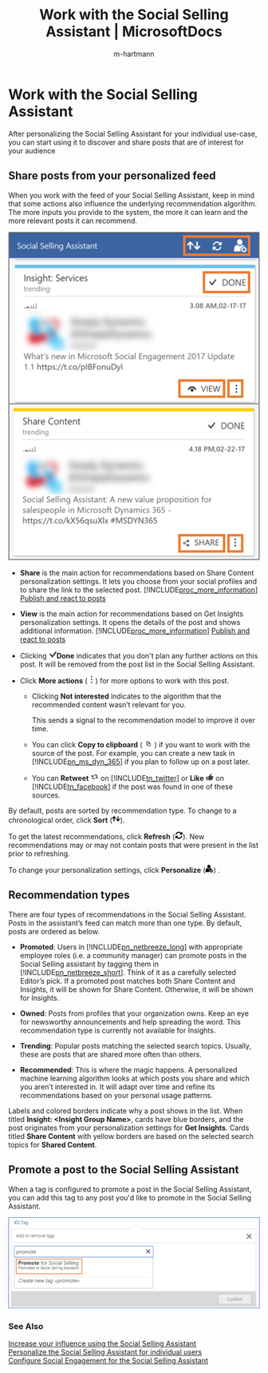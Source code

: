 ﻿---
title: "Work with the Social Selling Assistant | MicrosoftDocs"
 
description:

ms.custom: ""

ms.date: "2017-05-19"
ms.reviewer: ""
ms.service: "mse"
ms.suite: ""
ms.tgt_pltfrm: ""
ms.topic: "article"
applies_to: 
  - "Social Engagement"
ms.assetid: 689020c7-0790-47a1-996c-040d052a81de
caps.latest.revision: 10
author: "m-hartmann"
ms.author: "mhart"
manager: "sakudes"
---
# Work with the Social Selling Assistant
After personalizing the Social Selling Assistant for your individual use-case, you can start using it to discover and share posts that are of interest for your audience  
  
## Share posts from your personalized feed  
 When you work with the feed of your Social Selling Assistant, keep in mind that some actions also influence the underlying recommendation algorithm. The more inputs you provide to the system, the more it can learn and the more relevant posts it can recommend.  
  
 ![Screenshot of the Social Selling Assistant with highlighted controls of Done, View, Share, and More Actions.](../social-engagement/media/available-actions-social-selling-assistant.png "Screenshot of the Social Selling Assistant with highlighted controls of Done, View, Share, and More Actions.")  
  
- **Share** is the main action for recommendations based on Share Content personalization settings. It lets you choose from your social profiles and to share the link to the selected post. [!INCLUDE[proc_more_information](../includes/proc-more-information.md)] [Publish and react to posts](../social-engagement/publish-react-posts.md)  
  
- **View** is the main action for recommendations based on Get Insights personalization settings. It opens the details of the post and shows additional information. [!INCLUDE[proc_more_information](../includes/proc-more-information.md)] [Publish and react to posts](../social-engagement/publish-react-posts.md)  
  
-   Clicking ![Apply button](../social-engagement/media/check-icon.png "Apply button")**Done** indicates that you don't plan any further actions on this post. It will be removed from the post list in the Social Selling Assistant.  
  
-   Click **More actions** (![More options button. Click this button to see more options for this post in the Social Selling Assistant.](../social-engagement/media/more-options-social-selling-assistant.png "More options button. Click this button to see more options for this post in the Social Selling Assistant.")) for more options to work with this post.  
  
    -   Clicking **Not interested** indicates to the algorithm that the recommended content wasn’t relevant for you.  
  
         This sends a signal to the recommendation model to improve it over time.  
  
    -   You can click **Copy to clipboard** ( ![Copy button.](../social-engagement/media/copy-url-icon.png "Copy button.") ) if you want to work with the source of the post. For example, you can create a new task in [!INCLUDE[pn_ms_dyn_365](../includes/pn-ms-dyn-365.md)] if you plan to follow up on a post later.  
  
    -   You can **Retweet** ![Retweet button in Social Engagement](../social-engagement/media/share-retweet-icon.png "Retweet button in Social Engagement") on [!INCLUDE[tn_twitter](../includes/tn-twitter.md)] or **Like** ![Facebook like button in Social Engagement](../social-engagement/media/like-icon.png "Facebook like button in Social Engagement") on [!INCLUDE[tn_facebook](../includes/tn-facebook.md)] if the post was found in one of these sources.  
  
 By default, posts are sorted by recommendation type.  To change to a chronological order, click **Sort** (![Change the sort order button.](../social-engagement/media/sort-symbol.png "Change the sort order button.")).  
  
 To get the latest recommendations, click **Refresh** (![Refresh button.](../social-engagement/media/refresh-icon.png "Refresh button.")). New recommendations may or may not contain posts that were present in the list prior to refreshing.  
  
 To change your personalization settings,  click **Personalize** (![Personalize the Social Selling Assistant button.](../social-engagement/media/personalize-social-selling-assistant.PNG "Personalize the Social Selling Assistant button.")) .  
  
## Recommendation types  
 There are four types of recommendations in the Social Selling Assistant. Posts in the assistant’s feed can match more than one type. By default, posts are ordered as below.  
  
- **Promoted**:  Users in [!INCLUDE[pn_netbreeze_long](../includes/pn-netbreeze-long.md)] with appropriate employee roles (i.e. a community manager) can promote posts in the Social Selling assistant by tagging them in [!INCLUDE[pn_netbreeze_short](../includes/pn-netbreeze-short.md)]. Think of it as a carefully selected Editor’s pick.  If a promoted post matches both Share Content and Insights, it will be shown for Share Content. Otherwise, it will be shown for Insights.  
  
- **Owned**: Posts from profiles that your organization owns. Keep an eye for newsworthy announcements and help spreading the word. This recommendation type is currently not available for Insights.  
  
- **Trending**: Popular posts matching the selected search topics. Usually, these are posts that are shared more often than others.  
  
- **Recommended**: This is where the magic happens. A personalized machine learning algorithm looks at which posts you share and which you aren’t interested in. It will adapt over time and refine its recommendations based on your personal usage patterns.  
  
 Labels and colored borders indicate why a post shows in the list. When titled **Insight: \<Insight Group Name>**, cards have blue borders, and the post originates from your personalization settings for **Get Insights**. Cards titled **Share Content** with yellow borders are based on the selected search topics for **Shared Content**.  
  
<a name="promotePost"></a>   
## Promote a post to the Social Selling Assistant  
 When a tag is configured to promote a post in the Social Selling Assistant, you can add this tag to any post you'd like to promote in the Social Selling Assistant.  
  
 ![Add a promotion tag to a post.](../social-engagement/media/tag-posts-for-social-selling-assistant.png "Add a promotion tag to a post.")  
  
### See Also  
 [Increase your influence using the Social Selling Assistant](../social-engagement/social-selling-assistant-overview.md)   
 [Personalize the Social Selling Assistant for individual users](../social-engagement/personalize-social-selling-assistant.md)   
 [Configure Social Engagement for the Social Selling Assistant](../social-engagement/configure-social-selling-assistant.md)